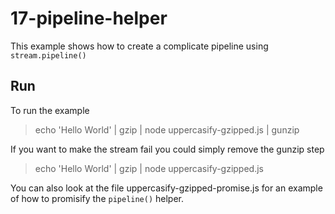 # 17-pipeline-helper

This example shows how to create a complicate pipeline using `stream.pipeline()`

## Run

To run the example

> echo 'Hello World' | gzip | node uppercasify-gzipped.js | gunzip

If you want to make the stream fail you could simply remove the gunzip step

> echo 'Hello World' | gzip | node uppercasify-gzipped.js

You can also look at the file uppercasify-gzipped-promise.js for an example of how to promisify the `pipeline()` helper.